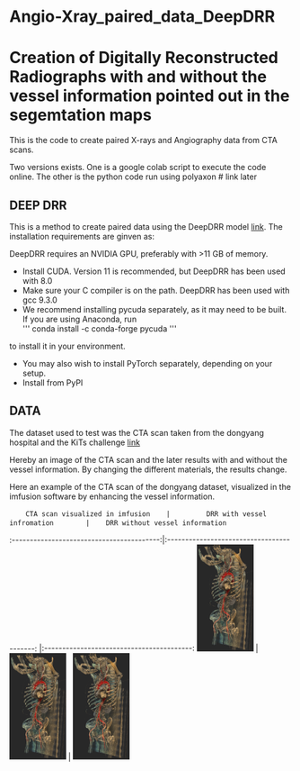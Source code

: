 # Angio-Xray_paired_data_DeepDRR

# Creation of Digitally Reconstructed Radiographs with and without the vessel information pointed out in the segemtation maps
This is the code to create paired X-rays and Angiography data from CTA scans. 


Two versions exists. One is a google colab script to execute the code online. 
The other is the python code run using polyaxon # link later



## DEEP DRR
This is a method to create paired data using the DeepDRR model [link](https://github.com/arcadelab/DeepDRR).
The installation requirements are ginven as:

DeepDRR requires an NVIDIA GPU, preferably with >11 GB of memory.

-   Install CUDA. Version 11 is recommended, but DeepDRR has been used with 8.0
-   Make sure your C compiler is on the path. DeepDRR has been used with gcc 9.3.0
-   We recommend installing pycuda separately, as it may need to be built. If you are using Anaconda, run  
'''
    conda install -c conda-forge pycuda
'''

to install it in your environment.

-   You may also wish to install PyTorch separately, depending on your setup.
-   Install from PyPI



## DATA

The dataset used to test was the CTA scan taken from the dongyang hospital and the KiTs challenge [link](https://www.sciencedirect.com/science/article/pii/S2352340922000130)


Hereby an image of the CTA scan and the later results with and without the vessel information. 
By changing the different materials, the results change.


Here an example of the CTA scan of the dongyang dataset, visualized in the imfusion software by enhancing the vessel information.

<!-- <img src="https://github.com/PJ-Miller/Angio-Xray_paired_data_DeepDRR/blob/main/images/CTA_scan.png" width=20% height=  20%> <em>CTA scan</em> -->

        CTA scan visualized in imfusion    |         DRR with vessel infromation        |    DRR without vessel information      
:-----------------------------------------:|:-----------------------------------------: |:-----------------------------------------:
<img src="https://github.com/PJ-Miller/Angio-Xray_paired_data_DeepDRR/blob/main/images/CTA_scan.png" width=20% height=  20%>  |<img src="https://github.com/PJ-Miller/Angio-Xray_paired_data_DeepDRR/blob/main/images/CTA_scan.png" width=20% height=  20%>  | <img src="https://github.com/PJ-Miller/Angio-Xray_paired_data_DeepDRR/blob/main/images/CTA_scan.png" width=20% height=  20%>


 <!-- <figure>
  <img src="https://github.com/PJ-Miller/Angio-Xray_paired_data_DeepDRR/blob/main/images/CTA_scan.png" width=20% height=  20%>
  <figcaption>CTA scan visualized in imfusion</figcaption>
</figure>  -->